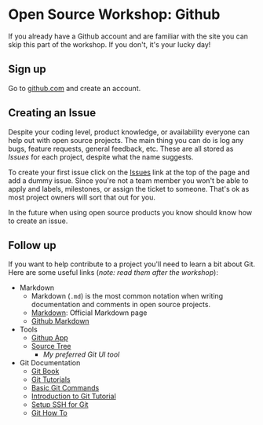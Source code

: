 # Open Source Workshop: Github

If you already have a Github account and are familiar with the site you can skip this part of the workshop. If you don't, it's your lucky day!

## Sign up

Go to [github.com](https://github.com/) and create an account.


## Creating an Issue

Despite your coding level, product knowledge, or availability everyone can help out with open source projects. The main thing you can do is log any bugs, feature requests, general feedback, etc. These are all stored as _Issues_ for each project, despite what the name suggests.

To create your first issue click on the [Issues](https://github.com/martindsouza/ws-opensource/issues) link at the top of the page and add a dummy issue. Since you're not a team member you won't be able to apply and labels, milestones, or assign the ticket to someone. That's ok as most project owners will sort that out for you.

In the future when using open source products you know should know how to create an issue.

## Follow up

If you want to help contribute to a project you'll need to learn a bit about Git. Here are some useful links (_note: read them after the workshop_):

- Markdown
  - Markdown (`.md`) is the most common notation when writing documentation and comments in open source projects.
  - [Markdown](http://daringfireball.net/projects/markdown/): Official Markdown page
  - [Github Markdown](https://help.github.com/categories/writing-on-github/)
- Tools
  - [Githup App](https://desktop.github.com/)
  - [Source Tree](https://www.sourcetreeapp.com/)
    - _My preferred Git UI tool_
- Git Documentation
  - [Git Book](https://git-scm.com/book/en/v2)
  - [Git Tutorials](https://www.atlassian.com/git/tutorials)
  - [Basic Git Commands](https://confluence.atlassian.com/stash/basic-git-commands-278071958.html#notfound)
  - [Introduction to Git Tutorial](https://confluence.atlassian.com/bitbucket/git-tutorial-keep-track-of-your-space-station-locations-759857287.html)
  - [Setup SSH for Git](https://confluence.atlassian.com/bitbucket/set-up-ssh-for-git-728138079.html)
  - [Git How To](http://githowto.com/)
